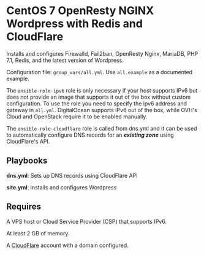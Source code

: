 CentOS 7 OpenResty NGINX Wordpress with Redis and CloudFlare
============================================================

Installs and configures Firewalld, Fail2ban, OpenResty Nginx, MariaDB, PHP 7.1, Redis, and the latest version of Wordpress.


Configuration file: ```group_vars/all.yml```. Use ```all.example``` as a documented example.

The ```ansible-role-ipv6``` role is only necessary if your host supports IPv6 but does not provide an image that supports it out of the box without custom configuration. To use the role you need to specify the ipv6 address and gateway in ```all.yml```. DigitalOcean supports IPv6 out of the box, while OVH's Cloud and OpenStack require it to be enabled manually.

The ```ansible-role-cloudflare``` role is called from dns.yml and it can be used to automatically configure DNS records for an ***existing zone*** using CloudFlare's API.

Playbooks
---------

**dns.yml**: Sets up DNS records using CloudFlare API

**site.yml**: Installs and configures Wordpress

Requires
---------

A VPS host or Cloud Service Provider (CSP) that supports IPv6.

At least 2 GB of memory.

A [CloudFlare](https://www.cloudflare.com) account with a domain configured.
